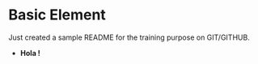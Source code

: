 # Basic Element 

Just created a sample README for the training purpose on GIT/GITHUB.

* **Hola !**